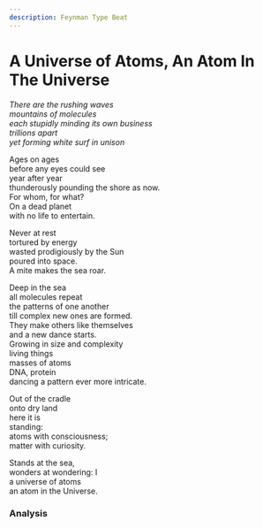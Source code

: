 ```yaml
---
description: Feynman Type Beat
---
```


# A Universe of Atoms, An Atom In The Universe

_There are the rushing waves_\
_mountains of molecules_\
_each stupidly minding its own business_\
_trillions apart_\
_yet forming white surf in unison_

Ages on ages\
before any eyes could see\
year after year\
thunderously pounding the shore as now.\
For whom, for what?\
On a dead planet\
with no life to entertain.

Never at rest\
tortured by energy\
wasted prodigiously by the Sun\
poured into space.\
A mite makes the sea roar.

Deep in the sea\
all molecules repeat\
the patterns of one another\
till complex new ones are formed.\
They make others like themselves\
and a new dance starts.\
Growing in size and complexity\
living things\
masses of atoms\
DNA, protein\
dancing a pattern ever more intricate.

Out of the cradle\
onto dry land\
here it is\
standing:\
atoms with consciousness;\
matter with curiosity.

Stands at the sea,\
wonders at wondering: I\
a universe of atoms\
an atom in the Universe.



### Analysis

